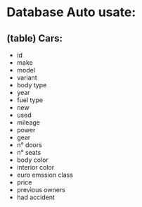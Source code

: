 # Database Auto usate:

## (table) Cars:

- id                           
- make
- model
- variant
- body type
- year
- fuel type
- new
- used
- mileage
- power
- gear
- n° doors
- n° seats
- body color
- interior color
- euro emssion class
- price
- previous owners
- had accident
